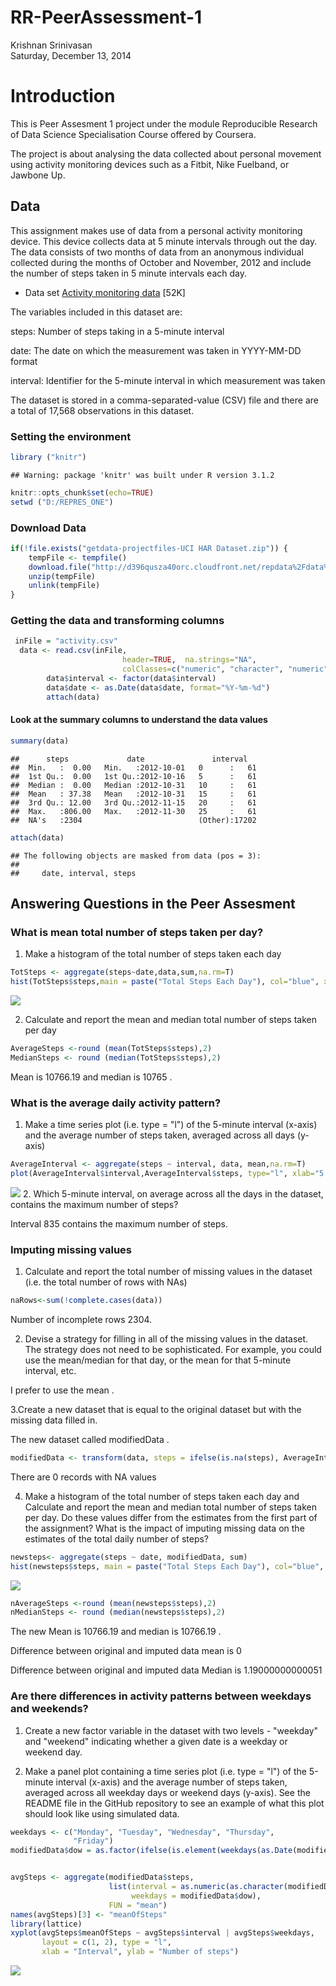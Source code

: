 # RR-PeerAssessment-1
Krishnan Srinivasan  
Saturday, December 13, 2014  
# Introduction
This is Peer Assesment 1 project under the module Reproducible Research of Data Science Specialisation Course offered by Coursera. 

The project is about analysing the data collected about personal movement using activity monitoring devices such as a Fitbit, Nike Fuelband, or Jawbone Up. 

## Data 
This assignment makes use of data from a personal activity monitoring device. This device collects data at 5 minute intervals through out the day. The data consists of two months of data from an anonymous individual collected during the months of October and November, 2012 and include the number of steps taken in 5 minute intervals each day.

* Data set 
          [Activity monitoring data](https://d396qusza40orc.cloudfront.net/repdata%2Fdata%2Factivity.zip) [52K]

The variables included in this dataset are:

steps: Number of steps taking in a 5-minute interval 

date: The date on which the measurement was taken in YYYY-MM-DD format

interval: Identifier for the 5-minute interval in which measurement was taken

The dataset is stored in a comma-separated-value (CSV) file and there are a total of 17,568 observations in this dataset.

### Setting the environment

```r
library ("knitr")
```

```
## Warning: package 'knitr' was built under R version 3.1.2
```

```r
knitr::opts_chunk$set(echo=TRUE)
setwd ("D:/REPRES_ONE")
```

### Download Data

```r
if(!file.exists("getdata-projectfiles-UCI HAR Dataset.zip")) {
    tempFile <- tempfile()
    download.file("http://d396qusza40orc.cloudfront.net/repdata%2Fdata%2Factivity.zip",tempFile)
    unzip(tempFile)
    unlink(tempFile)
}
```

### Getting the data and transforming columns

```r
 inFile = "activity.csv"
  data <- read.csv(inFile,
                         header=TRUE,  na.strings="NA",
                         colClasses=c("numeric", "character", "numeric"))
        data$interval <- factor(data$interval)
        data$date <- as.Date(data$date, format="%Y-%m-%d")
        attach(data)
```
#### Look at the summary columns to understand the data values

```r
summary(data)
```

```
##      steps             date               interval    
##  Min.   :  0.00   Min.   :2012-10-01   0      :   61  
##  1st Qu.:  0.00   1st Qu.:2012-10-16   5      :   61  
##  Median :  0.00   Median :2012-10-31   10     :   61  
##  Mean   : 37.38   Mean   :2012-10-31   15     :   61  
##  3rd Qu.: 12.00   3rd Qu.:2012-11-15   20     :   61  
##  Max.   :806.00   Max.   :2012-11-30   25     :   61  
##  NA's   :2304                          (Other):17202
```

```r
attach(data)
```

```
## The following objects are masked from data (pos = 3):
## 
##     date, interval, steps
```
## Answering Questions in the Peer Assesment 


### What is mean total number of steps taken per day?

1. Make a histogram of the total number of steps taken each day


```r
TotSteps <- aggregate(steps~date,data,sum,na.rm=T)
hist(TotSteps$steps,main = paste("Total Steps Each Day"), col="blue", xlab="Number of Steps")
```

![](./PA1_template_files/figure-html/unnamed-chunk-5-1.png) 

2. Calculate and report the mean and median total number of steps taken per day


```r
AverageSteps <-round (mean(TotSteps$steps),2)
MedianSteps <- round (median(TotSteps$steps),2)
```
Mean is 10766.19 and median is 10765 .

### What is the average daily activity pattern?

1. Make a time series plot (i.e. type = "l") of the 5-minute interval (x-axis) and the average number of steps taken, averaged across all days (y-axis)

```r
AverageInterval <- aggregate(steps ~ interval, data, mean,na.rm=T)
plot(AverageInterval$interval,AverageInterval$steps, type="l", xlab="5 minute Interval", ylab="Number of Steps",main="Average Number of Steps per Day by Interval")
```

![](./PA1_template_files/figure-html/unnamed-chunk-7-1.png) 
2. Which 5-minute interval, on average across all the days in the dataset, contains the maximum number of steps?

Interval 835 contains the maximum number of steps.

### Imputing missing values

1. Calculate and report the total number of missing values in the dataset (i.e. the total number of rows with NAs)

```r
naRows<-sum(!complete.cases(data))
```
Number of incomplete rows 2304.

2. Devise a strategy for filling in all of the missing values in the dataset. The strategy does not need to be sophisticated. For example, you could use the mean/median for that day, or the mean for that 5-minute interval, etc.

I prefer to use the mean .

3.Create a new dataset that is equal to the original dataset but with the missing data filled in.

The new dataset called modifiedData .


```r
modifiedData <- transform(data, steps = ifelse(is.na(steps), AverageInterval$steps[match(interval, AverageInterval$interval)], steps))
```
There are 0 records with NA values

4. Make a histogram of the total number of steps taken each day and Calculate and report the mean and median total number of steps taken per day. Do these values differ from the estimates from the first part of the assignment? What is the impact of imputing missing data on the estimates of the total daily number of steps?


```r
newsteps<- aggregate(steps ~ date, modifiedData, sum)
hist(newsteps$steps, main = paste("Total Steps Each Day"), col="blue", xlab="Number of Steps")
```

![](./PA1_template_files/figure-html/unnamed-chunk-10-1.png) 

```r
nAverageSteps <-round (mean(newsteps$steps),2)
nMedianSteps <- round (median(newsteps$steps),2)
```

The new Mean is 10766.19 and median is 10766.19 .

Difference between original and imputed data mean is 0

Difference between original and imputed data Median is 1.19000000000051

### Are there differences in activity patterns between weekdays and weekends?
1. Create a new factor variable in the dataset with two levels - "weekday" and "weekend" indicating whether a given date is a weekday or weekend day.

2. Make a panel plot containing a time series plot (i.e. type = "l") of the 5-minute interval (x-axis) and the average number of steps taken, averaged across all weekday days or weekend days (y-axis). See the README file in the GitHub repository to see an example of what this plot should look like using simulated data.



```r
weekdays <- c("Monday", "Tuesday", "Wednesday", "Thursday", 
              "Friday")
modifiedData$dow = as.factor(ifelse(is.element(weekdays(as.Date(modifiedData$date)),weekdays), "Weekday", "Weekend"))


avgSteps <- aggregate(modifiedData$steps, 
                      list(interval = as.numeric(as.character(modifiedData$interval)), 
                           weekdays = modifiedData$dow),
                      FUN = "mean")
names(avgSteps)[3] <- "meanOfSteps"
library(lattice)
xyplot(avgSteps$meanOfSteps ~ avgSteps$interval | avgSteps$weekdays, 
       layout = c(1, 2), type = "l", 
       xlab = "Interval", ylab = "Number of steps")
```

![](./PA1_template_files/figure-html/unnamed-chunk-11-1.png) 
